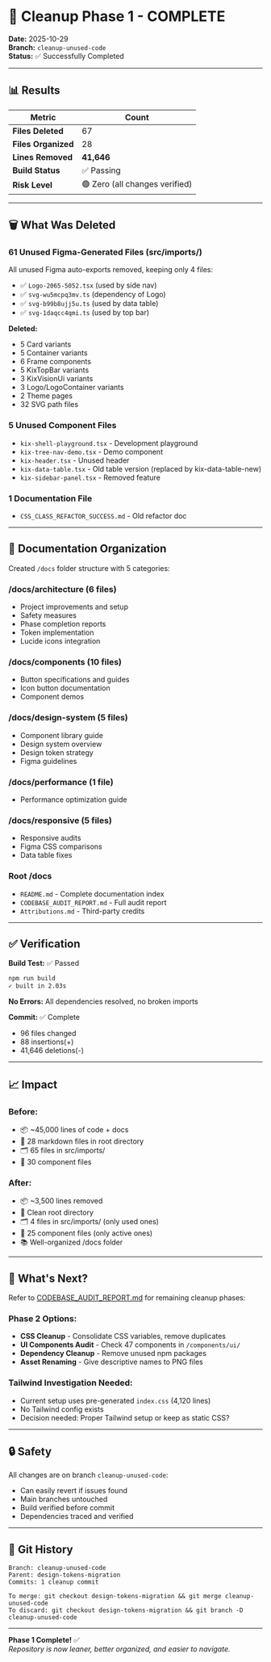 # 🧹 Cleanup Phase 1 - COMPLETE

**Date:** 2025-10-29  
**Branch:** `cleanup-unused-code`  
**Status:** ✅ Successfully Completed

---

## 📊 **Results**

| Metric | Count |
|--------|-------|
| **Files Deleted** | 67 |
| **Files Organized** | 28 |
| **Lines Removed** | **41,646** |
| **Build Status** | ✅ Passing |
| **Risk Level** | 🟢 Zero (all changes verified) |

---

## 🗑️ **What Was Deleted**

### **61 Unused Figma-Generated Files** (src/imports/)
All unused Figma auto-exports removed, keeping only 4 files:
- ✅ `Logo-2065-5052.tsx` (used by side nav)
- ✅ `svg-wu5mcpq3mv.ts` (dependency of Logo)
- ✅ `svg-b99b8ujj5u.ts` (used by data table)
- ✅ `svg-1daqcc4qmi.ts` (used by top bar)

**Deleted:**
- 5 Card variants
- 5 Container variants
- 6 Frame components
- 5 KixTopBar variants
- 3 KixVisionUi variants
- 3 Logo/LogoContainer variants
- 2 Theme pages
- 32 SVG path files

### **5 Unused Component Files**
- `kix-shell-playground.tsx` - Development playground
- `kix-tree-nav-demo.tsx` - Demo component
- `kix-header.tsx` - Unused header
- `kix-data-table.tsx` - Old table version (replaced by kix-data-table-new)
- `kix-sidebar-panel.tsx` - Removed feature

### **1 Documentation File**
- `CSS_CLASS_REFACTOR_SUCCESS.md` - Old refactor doc

---

## 📁 **Documentation Organization**

Created `/docs` folder structure with 5 categories:

### **/docs/architecture** (6 files)
- Project improvements and setup
- Safety measures
- Phase completion reports
- Token implementation
- Lucide icons integration

### **/docs/components** (10 files)
- Button specifications and guides
- Icon button documentation
- Component demos

### **/docs/design-system** (5 files)
- Component library guide
- Design system overview
- Design token strategy
- Figma guidelines

### **/docs/performance** (1 file)
- Performance optimization guide

### **/docs/responsive** (5 files)
- Responsive audits
- Figma CSS comparisons
- Data table fixes

### **Root /docs**
- `README.md` - Complete documentation index
- `CODEBASE_AUDIT_REPORT.md` - Full audit report
- `Attributions.md` - Third-party credits

---

## ✅ **Verification**

**Build Test:** ✅ Passed
```bash
npm run build
✓ built in 2.03s
```

**No Errors:** All dependencies resolved, no broken imports

**Commit:** ✅ Complete
- 96 files changed
- 88 insertions(+)
- 41,646 deletions(-)

---

## 📈 **Impact**

### **Before:**
- 📦 ~45,000 lines of code + docs
- 📁 28 markdown files in root directory
- 🗂️ 65 files in src/imports/
- 🧩 30 component files

### **After:**
- 📦 ~3,500 lines removed
- 📁 Clean root directory
- 🗂️ 4 files in src/imports/ (only used ones)
- 🧩 25 component files (only active ones)
- 📚 Well-organized /docs folder

---

## 🎯 **What's Next?**

Refer to [CODEBASE_AUDIT_REPORT.md](docs/CODEBASE_AUDIT_REPORT.md) for remaining cleanup phases:

### **Phase 2 Options:**
- **CSS Cleanup** - Consolidate CSS variables, remove duplicates
- **UI Components Audit** - Check 47 components in `/components/ui/`
- **Dependency Cleanup** - Remove unused npm packages
- **Asset Renaming** - Give descriptive names to PNG files

### **Tailwind Investigation Needed:**
- Current setup uses pre-generated `index.css` (4,120 lines)
- No Tailwind config exists
- Decision needed: Proper Tailwind setup or keep as static CSS?

---

## 🔒 **Safety**

All changes are on branch `cleanup-unused-code`:
- Can easily revert if issues found
- Main branches untouched
- Build verified before commit
- Dependencies traced and verified

---

## 📝 **Git History**

```
Branch: cleanup-unused-code
Parent: design-tokens-migration
Commits: 1 cleanup commit

To merge: git checkout design-tokens-migration && git merge cleanup-unused-code
To discard: git checkout design-tokens-migration && git branch -D cleanup-unused-code
```

---

**Phase 1 Complete!** ✅  
*Repository is now leaner, better organized, and easier to navigate.*

